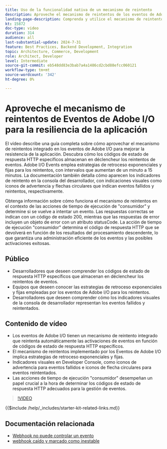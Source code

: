 ```yaml
---
title: Uso de la funcionalidad nativa de un mecanismo de reintento
description: Aproveche el mecanismo de reintentos de los eventos de Adobe I/O para las aplicaciones resistentes, incluidas las condiciones de reintento y los indicadores visuales.
landing-page-description: Comprenda y utilice el mecanismo de reintentos integrado de Eventos de Adobe I/O para mejorar la resiliencia de la aplicación y administrar las activaciones de eventos de forma eficaz.
kt: 15872
doc-type: video
duration: 314
audience: all
last-substantial-update: 2024-7-31
feature: Best Practices, Backend Development, Integration
topic: Architecture, Commerce, Development
role: Architect, Developer
level: Intermediate
source-git-commit: eb548dd83e3bab7a4a1486cd2cbd88efcc060121
workflow-type: tm+mt
source-wordcount: '342'
ht-degree: 0%

---
```


# Aproveche el mecanismo de reintentos de Eventos de Adobe I/O para la resiliencia de la aplicación

El vídeo describe una guía completa sobre cómo aprovechar el mecanismo de reintentos integrado en los eventos de Adobe I/O para mejorar la resistencia de la aplicación. Descubra cómo los códigos de estado de respuesta HTTP específicos almacenan en déclencheur los reintentos de eventos. Adobe I/O Events emplea estrategias de retroceso exponenciales y fijas para los reintentos, con intervalos que aumentan de un minuto a 15 minutos. La documentación también detalla cómo aparecen los indicadores de reintento en la consola del desarrollador, con indicaciones visuales como iconos de advertencia y flechas circulares que indican eventos fallidos y reintentos, respectivamente.

Obtenga información sobre cómo funciona el mecanismo de reintentos en el contexto de las acciones de tiempo de ejecución de &quot;consumidor&quot; y determine si se vuelve a intentar un evento. Las respuestas correctas se indican con un código de estado 200, mientras que las respuestas de error incluyen un objeto de error con un atributo statusCode. La acción de tiempo de ejecución &quot;consumidor&quot; determina el código de respuesta HTTP que se devolverá en función de los resultados del procesamiento descendente, lo que garantiza una administración eficiente de los eventos y las posibles activaciones exitosas.

## Público

* Desarrolladores que deseen comprender los códigos de estado de respuesta HTTP específicos que almacenan en déclencheur los reintentos de eventos.
* Equipos que deseen conocer las estrategias de retroceso exponenciales y fijas empleadas por los eventos de Adobe I/O para los reintentos.
* Desarrolladores que deseen comprender cómo los indicadores visuales de la consola de desarrollador representan los eventos fallidos y reintentados.

## Contenido de vídeo

* Los eventos de Adobe I/O tienen un mecanismo de reintento integrado que reintenta automáticamente las activaciones de eventos en función de códigos de estado de respuesta HTTP específicos.
* El mecanismo de reintentos implementado por los Eventos de Adobe I/O implica estrategias de retroceso exponenciales y fijas.
* Indicadores visuales en Developer Console, como iconos de advertencia para eventos fallidos e iconos de flecha circulares para eventos reintentados.
* Las acciones de tiempo de ejecución &quot;consumidor&quot; desempeñan un papel crucial a la hora de determinar los códigos de estado de respuesta HTTP adecuados para la gestión de eventos.

>[!VIDEO](https://video.tv.adobe.com/v/3449076?learn=on&captions=spa)

{{$include /help/_includes/starter-kit-related-links.md}}

## Documentación relacionada

* [Webhook no puede controlar un evento](https://developer.adobe.com/events/docs/support/faq/#what-happens-if-my-webhook-is-unable-to-handle-a-specific-event-but-handles-all-other-events-gracefully)
* [webhook caído y marcado como inestable](https://developer.adobe.com/events/docs/support/faq/#what-happens-if-my-webhook-is-down-why-is-my-event-registration-marked-as-unstable)
